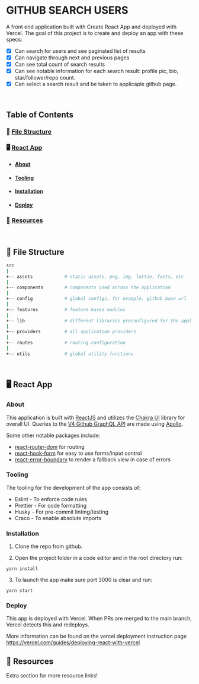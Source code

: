 # GITHUB SEARCH USERS
A front end application built with Create React App and deployed with Vercel. The goal of this project is to create and deploy an app with these specs:

- [x] Can search for users and see paginated list of results
- [x] Can navigate through next and previous pages
- [x] Can see total count of search results
- [x] Can see notable information for each search result: profile pic, bio, star/follower/repo count.
- [x] Can select a search result and be taken to applicaple github page.

<br />

## Table of Contents  

### &#128193; [File Structure](#file-structure)

### &#128421; [React App](#react-app)
 - #### [About](#description)
 
 - #### [Tooling](#tooling-app)

 - #### [Installation](#install-app)
 
 - #### [Deploy](#deploy-app)


### &#128206; [Resources](#resources)
<br />

<a name="file-structure"/>

## &#128193; File Structure
```sh
src
|
+-- assets            # static assets, png, img, lottie, fonts, etc
|
+-- components        # components used across the application
|
+-- config            # global configs, for example, github base url
|
+-- features          # feature based modules
|
+-- lib               # different libraries preconfigured for the application
|
+-- providers         # all application providers
|
+-- routes            # routing configuration
|
+-- utils             # global utility functions
```

<br />

<a name="react-app"/>

## &#128421; React App


<a name="description"/>

### About
This application is built with [ReactJS](https://reactjs.org/) and utilizes the [Chakra UI](https://chakra-ui.com/) library for overall UI. Queries to the [V4 Github GraphQL API](https://docs.github.com/en/graphql) are made using [Apollo](https://www.apollographql.com/docs/react/). 

Some other notable packages include:
- [react-router-dom](https://reactrouter.com/) for routing
- [react-hook-form](https://react-hook-form.com/) for easy to use forms/input control
- [react-error-boundary](https://www.npmjs.com/package/react-error-boundary) to render a fallback view in case of errors


<a name="tooling-app"/>

### Tooling
The tooling for the development of the app consists of:
- Eslint - To enforce code rules
- Prettier - For code formatting
- Husky - For pre-commit linting/testing
- Craco - To enable absolute imports


<a name="install-app"/>

### Installation

1. Clone the repo from github.

2. Open the project folder in a code editor and in the root directory run:
```
yarn install
```
3. To launch the app make sure port 3000 is clear and run:
```
yarn start
```


<a name="deploy-app"/>

### Deploy

This app is deployed with Vercel. When PRs are merged to the main branch, Vercel detects this and redeploys.

More information can be found on the vercel deployment instruction page https://vercel.com/guides/deploying-react-with-vercel

<a name="resources"/>

## &#128206; Resources
Extra section for more resource links!
